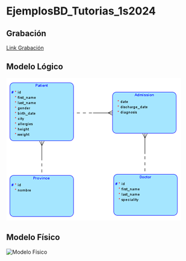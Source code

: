 # EjemplosBD_Tutorias_1s2024

## Grabación
[Link Grabación](https://drive.google.com/file/d/1CqdIHDUzxcXVwTNSWBYh7q4siDXlMyRF/view?usp=sharing)

## Modelo Lógico
<img title="Modelo Lógico" alt="Modelo Lógico" src="./Logico.png">

## Modelo Físico
<img title="Modelo Físico" alt="Modelo Físico" src="./Físico.png">
